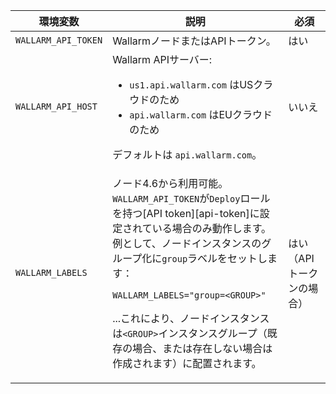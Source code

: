 環境変数 | 説明 | 必須
--- | ---- | ----
`WALLARM_API_TOKEN` | WallarmノードまたはAPIトークン。 | はい
`WALLARM_API_HOST` | Wallarm APIサーバー:<ul><li>`us1.api.wallarm.com` はUSクラウドのため</li><li>`api.wallarm.com` はEUクラウドのため</li></ul>デフォルトは `api.wallarm.com`。 | いいえ
`WALLARM_LABELS` | <p>ノード4.6から利用可能。`WALLARM_API_TOKEN`が`Deploy`ロールを持つ[API token][api-token]に設定されている場合のみ動作します。例として、ノードインスタンスのグループ化に`group`ラベルをセットします：</p> <p>`WALLARM_LABELS="group=<GROUP>"`</p> <p>...これにより、ノードインスタンスは`<GROUP>`インスタンスグループ（既存の場合、または存在しない場合は作成されます）に配置されます。</p> | はい（APIトークンの場合）
